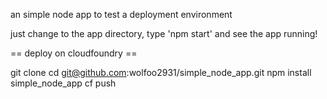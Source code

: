 an simple node app to test a deployment environment

just change to the app directory, type 'npm start' and see the app running!
 
== deploy on cloudfoundry ==

 git clone 
 cd git@github.com:wolfoo2931/simple_node_app.git 
 npm install simple_node_app
 cf push